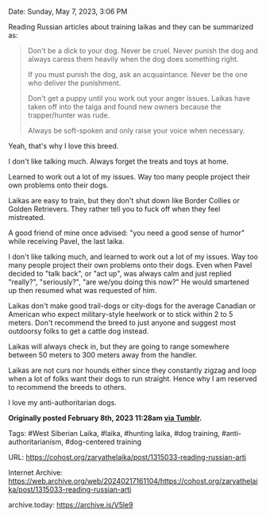 Date: Sunday, May 7, 2023, 3:06 PM

Reading Russian articles about training laikas and they can be summarized as:

> Don't be a dick to your dog. Never be cruel. Never punish the dog and always caress them heavily when the dog does something right.
> 
> If you must punish the dog, ask an acquaintance. Never be the one who deliver the punishment.
> 
> Don't get a puppy until you work out your anger issues. Laikas have taken off into the taiga and found new owners because the trapper/hunter was rude.
> 
> Always be soft-spoken and only raise your voice when necessary.

Yeah, that's why I love this breed.

I don't like talking much. Always forget the treats and toys at home.

Learned to work out a lot of my issues. Way too many people project their own problems onto their dogs.

Laikas are easy to train, but they don't shut down like Border Collies or Golden Retrievers. They rather tell you to fuck off when they feel mistreated.

A good friend of mine once advised: "you need a good sense of humor" while receiving Pavel, the last laika.

I don't like talking much, and learned to work out a lot of my issues. Way too many people project their own problems onto their dogs. Even when Pavel decided to "talk back", or "act up", was always calm and just replied "really?", "seriously?", "are we/you doing this now?" He would smartened up then resumed what was requested of him.<br>

Laikas don't make good trail-dogs or city-dogs for the average Canadian or American who expect military-style heelwork or to stick within 2 to 5 meters. Don't recommend the breed to just anyone and suggest most outdoorsy folks to get a cattle dog instead.<br>

Laikas will always check in, but they are going to range somewhere between 50 meters to 300 meters away from the handler.

Laikas are not curs nor hounds either since they constantly zigzag and loop when a lot of folks want their dogs to run straight. Hence why I am reserved to recommend the breeds to others.

I love my anti-authoritarian dogs.

**Originally posted February 8th, 2023 11:28am [via Tumblr](https://zaryathelaika.tumblr.com/post/708758299211923456/reading-russian-artciles-about-training-laikas-and).**

Tags: #West Siberian Laika, #laika, #hunting laika, #dog training, #anti-authoritarianism, #dog-centered training

URL: https://cohost.org/zaryathelaika/post/1315033-reading-russian-arti

Internet Archive: https://web.archive.org/web/20240217161104/https://cohost.org/zaryathelaika/post/1315033-reading-russian-arti

archive.today: https://archive.is/V5le9
<!--
If you apperciate the blog post, please consider contributing to the puppy fund: https://www.paypal.me/bglamours.
-->
